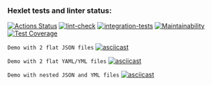 ### Hexlet tests and linter status:
[![Actions Status](https://github.com/Aintdead86/frontend-project-lvl2/workflows/hexlet-check/badge.svg)](https://github.com/Aintdead86/frontend-project-lvl2/actions)
[![lint-check](https://github.com/Aintdead86/frontend-project-lvl2/actions/workflows/lint-check.yml/badge.svg)](https://github.com/Aintdead86/frontend-project-lvl2/actions/workflows/lint-check.yml)
[![integration-tests](https://github.com/Aintdead86/frontend-project-lvl2/actions/workflows/integration-tests.yml/badge.svg)](https://github.com/Aintdead86/frontend-project-lvl2/actions/workflows/integration-tests.yml)
[![Maintainability](https://api.codeclimate.com/v1/badges/23f303fa5988fe300f6a/maintainability)](https://codeclimate.com/github/Aintdead86/frontend-project-lvl2/maintainability)
[![Test Coverage](https://api.codeclimate.com/v1/badges/23f303fa5988fe300f6a/test_coverage)](https://codeclimate.com/github/Aintdead86/frontend-project-lvl2/test_coverage)

```Demo with 2 flat JSON files```
[![asciicast](https://asciinema.org/a/sEwrjwTCWoSWFafWkQM4RYUWi.svg)](https://asciinema.org/a/sEwrjwTCWoSWFafWkQM4RYUWi)

```Demo with 2 flat YAML/YML files```
[![asciicast](https://asciinema.org/a/xBnr4WboOCiHxWzpnG0VElFYb.svg)](https://asciinema.org/a/xBnr4WboOCiHxWzpnG0VElFYb)

```Demo with nested JSON and YML files```
[![asciicast](https://asciinema.org/a/ZfThciLpq4DEsd0SFiVoAdUf0.svg)](https://asciinema.org/a/ZfThciLpq4DEsd0SFiVoAdUf0)